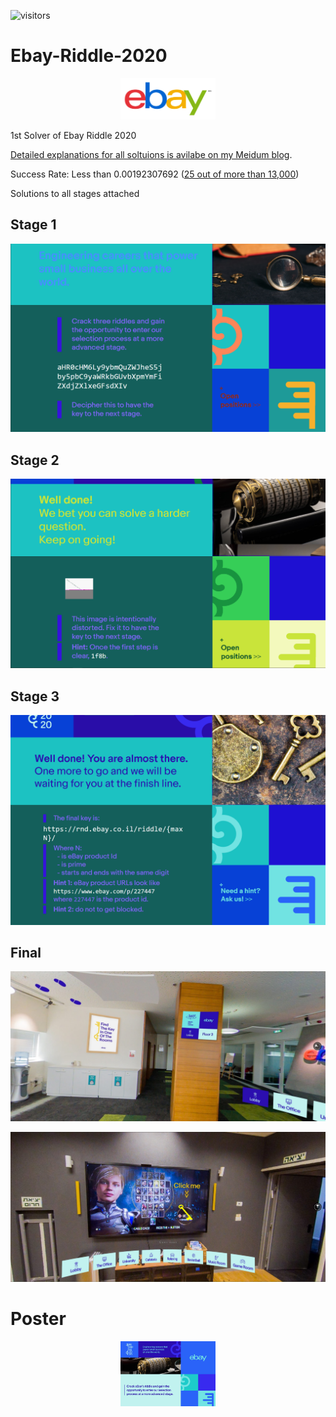 ![visitors](https://visitor-badge.glitch.me/badge?page_id=AvivYaniv.eBay-Riddle-2020.issue.1) <br/>

# Ebay-Riddle-2020

<p align="center">
    <img src="https://github.com/AvivYaniv/Ebay-Riddle-2020/blob/master/logo/eBayLogo.png" width="30%"/>
<p/>

1st Solver of Ebay Riddle 2020

[Detailed explanations for all soltuions is avilabe on my Meidum blog](https://medium.com/@AvivYaniv/a-walkthrough-guide-to-ebay-riddle-2020-bcbdb6fc88b6).

Success Rate: Less than 0.00192307692 ([25 out of more than 13,000](https://github.com/AvivYaniv/eBay-Riddle-2020/blob/master/Success%20Rate/success_rate.jpeg))

Solutions to all stages attached

## Stage 1

<p align="center">
    <img src="https://github.com/AvivYaniv/Ebay-Riddle-2020/blob/master/Stage%201/stage_1_description.png"/>
<p/>

## Stage 2

<p align="center">
    <img src="https://github.com/AvivYaniv/Ebay-Riddle-2020/blob/master/Stage%202/stage_2_description.png"/>
<p/>

## Stage 3

<p align="center">
    <img src="https://github.com/AvivYaniv/Ebay-Riddle-2020/blob/master/Stage%203/stage_3_description.png"/>
<p/>

## Final

<p align="center">
    <img src="https://github.com/AvivYaniv/Ebay-Riddle-2020/blob/master/Final/find_the_key_in_one_of_the_rooms.png"/>
<p/>
<p align="center">
    <img src="https://github.com/AvivYaniv/Ebay-Riddle-2020/blob/master/Final/key_found_in_games_room.png"/>
<p/>

# Poster

<p align="center">
    <img src="https://github.com/AvivYaniv/Ebay-Riddle-2020/blob/master/poster/poster.jpg" width="30%"/>
<p/>
